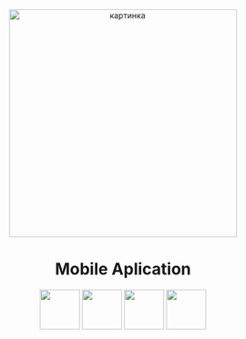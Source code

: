 <div align="center">
  <img height=400px src="https://i.ibb.co/Jnst6PT/mobile-application-image.png" alt="картинка">
</div>

<h1 align="center">Mobile Aplication</h1>

<div align="center">
  <img height=70px src="https://cdn.jsdelivr.net/gh/devicons/devicon@latest/icons/java/java-original-wordmark.svg" />
  <img height=70px src="https://cdn.jsdelivr.net/gh/devicons/devicon@latest/icons/android/android-original.svg" />
  <img height=70px src="https://cdn.jsdelivr.net/gh/devicons/devicon@latest/icons/androidstudio/androidstudio-plain-wordmark.svg" />
  <img height=70px src="https://cdn.jsdelivr.net/gh/devicons/devicon@latest/icons/react/react-original.svg" />
</div>
